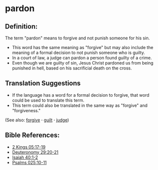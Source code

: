 # pardon #

## Definition: ##

The term "pardon" means to forgive and not punish someone for his sin. 

* This word has the same meaning as "forgive" but may also include the meaning of a formal decision to not punish someone who is guilty.
* In a court of law, a judge can pardon a person found guilty of a crime.
* Even though we are guilty of sin, Jesus Christ pardoned us from being punished in hell, based on his sacrificial death on the cross.

## Translation Suggestions ##

* If the language has a word for a formal decision to forgive, that word could be used to translate this term.
* This term could also be translated in the same way as "forgive" and "forgiveness."

(See also: [forgive](../kt/forgive.md) **·** [guilt](../kt/guilt.md) **·** [judge](../kt/judge.md))

## Bible References: ##

* [2 Kings 05:17-19](https://door43.org/en/bible/notes/2ki/05/17)
* [Deuteronomy 29:20-21](https://door43.org/en/bible/notes/deu/29/20)
* [Isaiah 40:1-2](https://door43.org/en/bible/notes/isa/40/01)
* [Psalms 025:10-11](https://door43.org/en/bible/notes/psa/025/010)

